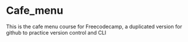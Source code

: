 # Cafe_menu
This is the cafe menu course for Freecodecamp, a duplicated version for github to practice version control and CLI
